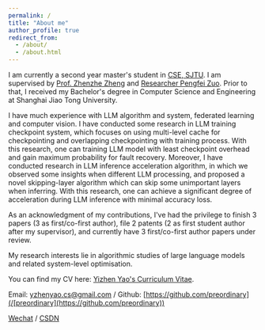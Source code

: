 ```yaml
---
permalink: /
title: "About me"
author_profile: true
redirect_from: 
  - /about/
  - /about.html
---
```


I am currently a second year master's student in [CSE, SJTU](https://www.cs.sjtu.edu.cn/). I am supervised by [Prof. Zhenzhe Zheng](https://zhengzhenzhe220.github.io/) and [Researcher Pengfei Zuo](https://pfzuo.github.io/homepage/). Prior to that, I received my Bachelor's degree in Computer Science and Engineering at Shanghai Jiao Tong University. 

I have much experience with LLM algorithm and system, federated learning and computer vision. I have conducted some research in LLM training checkpoint system, which focuses on using multi-level cache for checkpointing and overlapping checkpointing with training process. With this research, one can training LLM model with least checkpoint overhead and gain maximum probability for fault recovery. Moreover, I have conducted research in LLM inference acceleration algorithm, in which we observed some insights when different LLM processing, and proposed a novel skipping-layer algorithm which can skip some unimportant layers when inferring. With this research, one can achieve a significant degree of acceleration during LLM inference with minimal accuracy loss. 

As an acknowledgment of my contributions, I've had the privilege to finish 3 papers (3 as first/co-first author), file 2 patents (2 as first student author after my supervisor), and currently have 3 first/co-first author papers under review. 

My research interests lie in algorithmic studies of large language models and related system-level optimisation.

You can find my CV here: [Yizhen Yao's Curriculum Vitae](../assets/Curriculum_Vitae.pdf).

Email: [yzhenyao.cs@gmail.com](yzhenyao.cs@gmail.com) / Github: [https://github.com/preordinary](/[preordinary](https://github.com/preordinary)) 

[Wechat](../images/wechat.jpg) / [CSDN](https://blog.csdn.net/preor?spm=1000.2115.3001.5343)
